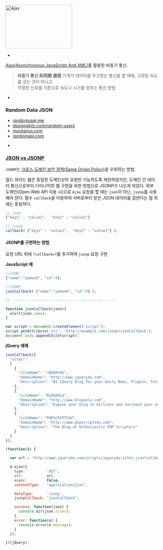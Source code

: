 <!-- ###### Ajax -->

<img src="https://upload.wikimedia.org/wikipedia/commons/d/df/Ajax10.jpg" alt="Ajax" width="220" height="143">

-

[Ajax(Asynchronous JavaScript And XML)](https://ko.wikipedia.org/wiki/Ajax)를 활용한 비동기 통신.

> __비동기 통신 非同期 通信__
> 기계가 데이터를 주고받는 통신을 할 때에, 고정된 속도를 갖는 것이 아니고<br>
> 약정된 신호를 기준으로 속도나 시기를 맞추는 통신 방법

-

### Random Data JSON

- [randomuser.me](http://randomuser.me)
- [designskilz.com/random-users](http://www.designskilz.com/random-users/)
- [mockaroo.com](http://mockaroo.com/)
- [randomapi.com](https://randomapi.com/)

<!-- ### Google Maps API -->
<!-- http://maps.googleapis.com/maps/api/geocode/json?address=seoul&sensor=false -->

-

### [JSON vs JSONP](http://json-jsonp-tutorial.craic.com/index.html)

`JSONP`는 [크로스 도메인 보안 정책(Same Origin Policy)](https://en.wikipedia.org/wiki/Same-origin_policy)을 우회하는 방법.

월드 와이드 웹은 동일한 도메인상의 요청만 가능하도록 제한하였지만, 도메인 간 데이터 통신으로부터 다이나믹한 웹 구현을 위한 방법으로 JSONP가 나오게 되었다. 외부 도메인(Open Web API 이용 시)으로 `Ajax` 요청을 할 때는 `json`이 아닌, `jsonp`를 사용해야 한다. 함수 `callback`을 이용하여 서버로부터 받은 JSON 데이터를 감싼다는 점 외에는 동일하다.

```js
// json
{"key1" : "value1",  "key2" : "value2"}

// jsonp
callback( {"key1" : "value1",  "key2" : "value2"} );
```

#### JSONP를 구현하는 방법

요청 URL 뒤에 `?callback=?`를 추가하여 `jsonp` 요청 구현

<!-- http://stackoverflow.com/questions/2887209/what-are-the-differences-between-json-and-jsonp -->

__JavaScript 예__

```js
//JSON
{"name":"yamoo9", "id":9};

//JSONP
jsonCallback( {"name":"yamoo9", "id":9} );

// ------------------------------------------------

function jsonCallback(json){
  alert(json.name);
}

var script = document.createElement('script');
script.getAttribute('src', 'http://example.com/jsonp?jsonCallback');
document.body.appendChild(script);
```

__jQuery 예제__

```js
jsonCallback({
  "sites":
  [
    {
      "siteName": "JQUERY4U",
      "domainName": "http://www.jquery4u.com",
      "description": "#1 jQuery Blog for your Daily News, Plugins, Tuts/Tips &amp; Code Snippets."
    },
    {
      "siteName": "BLOGOOLA",
      "domainName": "http://www.blogoola.com",
      "description": "Expose your blog to millions and increase your audience."
    },
    {
      "siteName": "PHPSCRIPTS4U",
      "domainName": "http://www.phpscripts4u.com",
      "description": "The Blog of Enthusiastic PHP Scripters"
    }
  ]
});

(function($) {

  var url = 'http://www.jquery4u.com/scripts/jquery4u-sites.json?callback=?';

  $.ajax({
    type:          'GET',
    url:           url,
    async:         false,
    contentType:   "application/json",

    dataType:      'jsonp',
    jsonpCallback: 'jsonCallback',

    success: function(json) {
      console.dir(json.sites);
    },
    error: function(e) {
      console.error(e.message);
    }
  });

})(jQuery);
```
